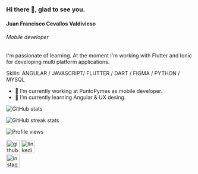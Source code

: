 ### Hi there 👋,  glad to see you.
#### Juan Francisco Cevallos Valdivieso
###### Mobile developer
I'm passionate of learning. At the moment I'm working with Flutter and Ionic for developing multi platform applications.

Skills: ANGULAR / JAVASCRIPT/ FLUTTER / DART / FIGMA / PYTHON / MYSQL

- 🔭 I’m currently working at PuntoPymes as mobile developer. 
- 🌱 I’m currently learning Angular & UX desing. 



![GitHub stats](https://github-readme-stats.vercel.app/api?username=JuanFCVAL&show_icons=true&count_private=true)  

![GitHub streak stats](https://github-readme-streak-stats.herokuapp.com/?user=JuanFCVAL)  

![Profile views](https://gpvc.arturio.dev/JuanFCVAL)  

[<img src='https://cdn.jsdelivr.net/npm/simple-icons@3.0.1/icons/github.svg' alt='github' height='36'>](https://github.com/JuanFCVAL) 
[<img src='https://cdn.jsdelivr.net/npm/simple-icons@3.0.1/icons/linkedin.svg' alt='linkedin' height='36'>](https://www.linkedin.com/in/juanfcval/)  
[<img src='https://cdn.jsdelivr.net/npm/simple-icons@3.0.1/icons/instagram.svg' alt='instagram' height='36'>](https://www.instagram.com/juanfceval/)  

